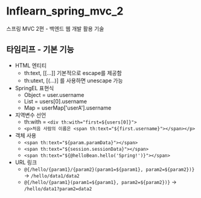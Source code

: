 # Inflearn_spring_mvc_2
스프링 MVC 2편 - 백엔드 웹 개발 활용 기술

## 타임리프 - 기본 기능
- HTML 엔티티
  - th:text, [[...]] 기본적으로 escape를 제공함
  - th:utext, [(...)] 를 사용하면 unescape 가능
- SpringEL 표현식
  - Object = user.username
  - List = users[0].username
  - Map = userMap['userA'].username
- 지역변수 선언
  - th:with = `<div th:with="first=${users[0]}">`
  - `<p>처음 사람의 이름은 <span th:text="${first.username}"></span></p>`
- 객체 사용
  - `<span th:text="${param.paramData}"></span>`
  - `<span th:text="${session.sessionData}"></span>`
  - `<span th:text="${@helloBean.hello('Spring!')}"></span>`
- URL 링크
  - `@{/hello/{param1}/{param2}(param1=${param1}, param2=${param2})}` -> `/hello/data1/data2`
  - `@{/hello/{param1}(param1=${param1}, param2=${param2})}` -> `/hello/data1?param2=data2`
